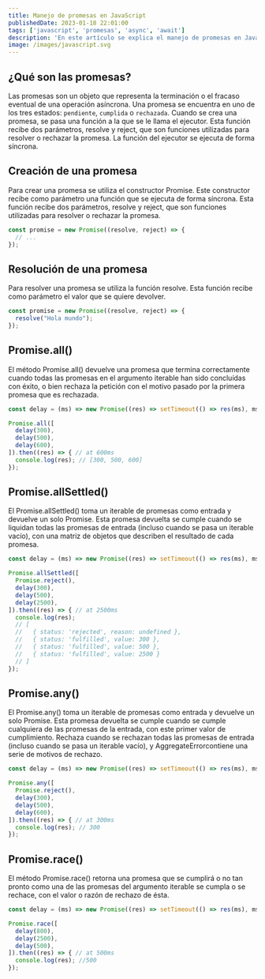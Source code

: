```yaml
---
title: Manejo de promesas en JavaScript
publishedDate: 2023-01-18 22:01:00
tags: ['javascript', 'promesas', 'async', 'await']
description: 'En este artículo se explica el manejo de promesas en JavaScript'
image: /images/javascript.svg
---
```


## ¿Qué son las promesas?

Las promesas son un objeto que representa la terminación o el fracaso eventual
de una operación asíncrona. Una promesa se encuentra en uno de los tres estados:
`pendiente`, `cumplida` o `rechazada`. Cuando se crea una promesa, se pasa una
función a la que se le llama el ejecutor. Esta función recibe dos parámetros,
resolve y reject, que son funciones utilizadas para resolver o rechazar la
promesa. La función del ejecutor se ejecuta de forma síncrona.

## Creación de una promesa

Para crear una promesa se utiliza el constructor Promise. Este constructor
recibe como parámetro una función que se ejecuta de forma síncrona. Esta función
recibe dos parámetros, resolve y reject, que son funciones utilizadas para
resolver o rechazar la promesa.

```javascript
const promise = new Promise((resolve, reject) => {
  // ...
});
```

## Resolución de una promesa

Para resolver una promesa se utiliza la función resolve. Esta función recibe
como parámetro el valor que se quiere devolver.

```javascript
const promise = new Promise((resolve, reject) => {
  resolve("Hola mundo");
});
```

## Promise.all()

El método Promise.all() devuelve una promesa que termina correctamente cuando
todas las promesas en el argumento iterable han sido concluídas con éxito, o
bien rechaza la petición con el motivo pasado por la primera promesa que es
rechazada.

```javascript
const delay = (ms) => new Promise((res) => setTimeout(() => res(ms), ms));

Promise.all([
  delay(300),
  delay(500),
  delay(600),
]).then((res) => { // at 600ms
  console.log(res); // [300, 500, 600]
});
```

## Promise.allSettled()

El Promise.allSettled() toma un iterable de promesas como entrada y devuelve un
solo Promise. Esta promesa devuelta se cumple cuando se liquidan todas las
promesas de entrada (incluso cuando se pasa un iterable vacío), con una matriz
de objetos que describen el resultado de cada promesa.

```javascript
const delay = (ms) => new Promise((res) => setTimeout(() => res(ms), ms));

Promise.allSettled([
  Promise.reject(),
  delay(300),
  delay(500),
  delay(2500),
]).then((res) => { // at 2500ms
  console.log(res);
  // [
  //   { status: 'rejected', reason: undefined },
  //   { status: 'fulfilled', value: 300 },
  //   { status: 'fulfilled', value: 500 },
  //   { status: 'fulfilled', value: 2500 }
  // ]
});
```

## Promise.any()

El Promise.any() toma un iterable de promesas como entrada y devuelve un solo
Promise. Esta promesa devuelta se cumple cuando se cumple cualquiera de las
promesas de la entrada, con este primer valor de cumplimiento. Rechaza cuando se
rechazan todas las promesas de entrada (incluso cuando se pasa un iterable
vacío), y AggregateErrorcontiene una serie de motivos de rechazo.

```javascript
const delay = (ms) => new Promise((res) => setTimeout(() => res(ms), ms));

Promise.any([
  Promise.reject(),
  delay(300),
  delay(500),
  delay(600),
]).then((res) => { // at 300ms
  console.log(res); // 300
});
```

## Promise.race()

El método Promise.race() retorna una promesa que se cumplirá o no tan pronto
como una de las promesas del argumento iterable se cumpla o se rechace, con el
valor o razón de rechazo de ésta.

```javascript
const delay = (ms) => new Promise((res) => setTimeout(() => res(ms), ms));

Promise.race([
  delay(800),
  delay(2500),
  delay(500),
]).then((res) => { // at 500ms
  console.log(res); //500
});
```
